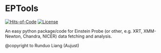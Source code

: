 # EPTools

[![Hits-of-Code](https://hitsofcode.com/github/laujust/eptools?branch=master&label=Hits-of-Code)](https://hitsofcode.com/github/laujust/eptools/view?branch=master&label=Hits-of-Code)
[![License](https://img.shields.io/github/license/LAujust/EPTools.svg)](https://github.com/LAujust/EPTools/LICENSE)

An easy python package/code for Einstein Probe (or other, e.g. XRT, XMM-Newton, Chandra, NICER) data fetching and analysis. 

@copyright to Runduo Liang (Aujust)

